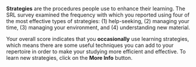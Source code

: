 **Strategies** are the procedures people use to enhance their learning. The SRL survey examined the frequency with which you reported using four of the most effective types of strategies: (1) help-seeking, (2) managing your time, (3) managing your environment, and (4) understanding new material. 

Your overall score indicates that you **occasionally** use learning strategies, which means there are some useful techniques you can add to your repertoire in order to make your studying more efficient and effective. To learn new strategies, click on the **More Info** button.
